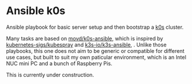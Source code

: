 # Ansible k0s

Ansible playbook for basic server setup and then bootstrap a [k0s] cluster.

Many tasks are based on [movd/k0s-ansible], which is inspired by [kubernetes-sigs/kubespray] and [k3s-io/k3s-ansible], . Unlike those playbooks, this one does not aim to be generic or compatible for different use cases, but built to suit my own paticular environment, which is an Intel NUC mini PC and a bunch of Raspberry Pis.

This is currently under construction.

[k0s]: https://github.com/k0sproject/k0s
[movd/k0s-ansible]: https://github.com/movd/k0s-ansible
[kubernetes-sigs/kubespray]: https://github.com/kubernetes-sigs/kubespray
[k3s-io/k3s-ansible]: https://github.com/k3s-io/k3s-ansible

